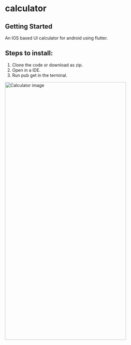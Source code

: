 # calculator

## Getting Started

An IOS based UI calculator for android using flutter.

## Steps to install:
1. Clone the code or download as zip.
2. Open in a IDE.
3. Run pub get in the terminal.

<img src="https://i.ibb.co/sgPx398/Whats-App-Image-2020-12-26-at-11-03-25-AM.jpg" alt="Calculator image" width="400" height="850"/> 



